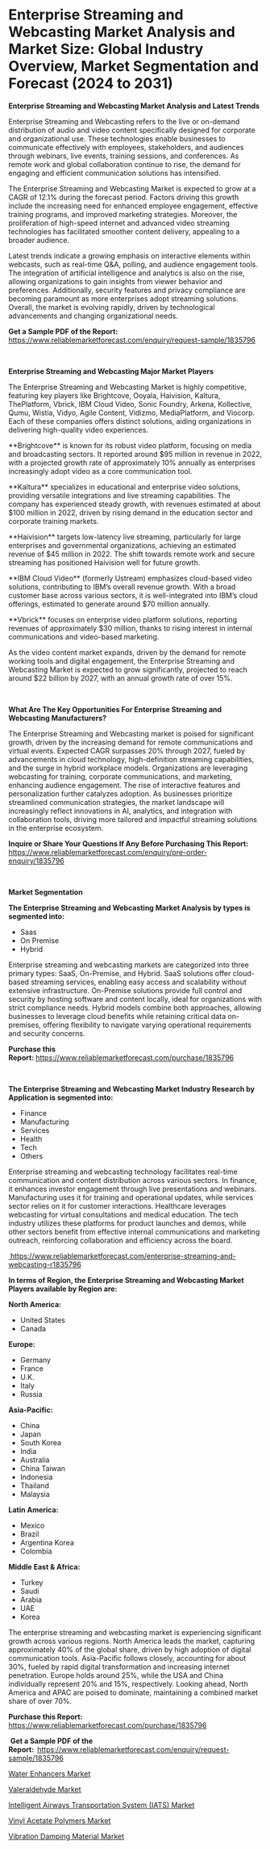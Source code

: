 <p><h1>Enterprise Streaming and Webcasting Market Analysis and Market Size: Global Industry Overview, Market Segmentation and Forecast (2024 to 2031)</h1></p><p><strong>Enterprise Streaming and Webcasting Market Analysis and Latest Trends</strong></p>
<p><p>Enterprise Streaming and Webcasting refers to the live or on-demand distribution of audio and video content specifically designed for corporate and organizational use. These technologies enable businesses to communicate effectively with employees, stakeholders, and audiences through webinars, live events, training sessions, and conferences. As remote work and global collaboration continue to rise, the demand for engaging and efficient communication solutions has intensified.</p><p>The Enterprise Streaming and Webcasting Market is expected to grow at a CAGR of 12.1% during the forecast period. Factors driving this growth include the increasing need for enhanced employee engagement, effective training programs, and improved marketing strategies. Moreover, the proliferation of high-speed internet and advanced video streaming technologies has facilitated smoother content delivery, appealing to a broader audience.</p><p>Latest trends indicate a growing emphasis on interactive elements within webcasts, such as real-time Q&A, polling, and audience engagement tools. The integration of artificial intelligence and analytics is also on the rise, allowing organizations to gain insights from viewer behavior and preferences. Additionally, security features and privacy compliance are becoming paramount as more enterprises adopt streaming solutions. Overall, the market is evolving rapidly, driven by technological advancements and changing organizational needs.</p></p>
<p><strong>Get a Sample PDF of the Report:&nbsp;</strong> <a href="https://www.reliablemarketforecast.com/enquiry/request-sample/1835796?utm_campaign=1577&utm_medium=2&utm_source=Github&utm_content=ia&utm_term=16102024&utm_id=enterprise-streaming-and-webcasting">https://www.reliablemarketforecast.com/enquiry/request-sample/1835796</a></p>
<p>&nbsp;</p>
<p><strong>Enterprise Streaming and Webcasting Major Market Players</strong></p>
<p><p>The Enterprise Streaming and Webcasting Market is highly competitive, featuring key players like Brightcove, Ooyala, Haivision, Kaltura, ThePlatform, Vbrick, IBM Cloud Video, Sonic Foundry, Arkena, Kollective, Qumu, Wistia, Vidyo, Agile Content, Vidizmo, MediaPlatform, and Viocorp. Each of these companies offers distinct solutions, aiding organizations in delivering high-quality video experiences.</p><p>**Brightcove** is known for its robust video platform, focusing on media and broadcasting sectors. It reported around $95 million in revenue in 2022, with a projected growth rate of approximately 10% annually as enterprises increasingly adopt video as a core communication tool.</p><p>**Kaltura** specializes in educational and enterprise video solutions, providing versatile integrations and live streaming capabilities. The company has experienced steady growth, with revenues estimated at about $100 million in 2022, driven by rising demand in the education sector and corporate training markets.</p><p>**Haivision** targets low-latency live streaming, particularly for large enterprises and governmental organizations, achieving an estimated revenue of $45 million in 2022. The shift towards remote work and secure streaming has positioned Haivision well for future growth.</p><p>**IBM Cloud Video** (formerly Ustream) emphasizes cloud-based video solutions, contributing to IBM’s overall revenue growth. With a broad customer base across various sectors, it is well-integrated into IBM’s cloud offerings, estimated to generate around $70 million annually.</p><p>**Vbrick** focuses on enterprise video platform solutions, reporting revenues of approximately $30 million, thanks to rising interest in internal communications and video-based marketing.</p><p>As the video content market expands, driven by the demand for remote working tools and digital engagement, the Enterprise Streaming and Webcasting Market is expected to grow significantly, projected to reach around $22 billion by 2027, with an annual growth rate of over 15%.</p></p>
<p>&nbsp;</p>
<p><strong>What Are The Key Opportunities For Enterprise Streaming and Webcasting Manufacturers?</strong></p>
<p><p>The Enterprise Streaming and Webcasting market is poised for significant growth, driven by the increasing demand for remote communications and virtual events. Expected CAGR surpasses 20% through 2027, fueled by advancements in cloud technology, high-definition streaming capabilities, and the surge in hybrid workplace models. Organizations are leveraging webcasting for training, corporate communications, and marketing, enhancing audience engagement. The rise of interactive features and personalization further catalyzes adoption. As businesses prioritize streamlined communication strategies, the market landscape will increasingly reflect innovations in AI, analytics, and integration with collaboration tools, driving more tailored and impactful streaming solutions in the enterprise ecosystem.</p></p>
<p><strong>Inquire or Share Your Questions If Any Before Purchasing This Report:</strong> <a href="https://www.reliablemarketforecast.com/enquiry/pre-order-enquiry/1835796?utm_campaign=1577&utm_medium=2&utm_source=Github&utm_content=ia&utm_term=16102024&utm_id=enterprise-streaming-and-webcasting">https://www.reliablemarketforecast.com/enquiry/pre-order-enquiry/1835796</a></p>
<p>&nbsp;</p>
<p><strong>Market Segmentation</strong></p>
<p><strong>The Enterprise Streaming and Webcasting Market Analysis by types is segmented into:</strong></p>
<p><ul><li>Saas</li><li>On Premise</li><li>Hybrid</li></ul></p>
<p><p>Enterprise streaming and webcasting markets are categorized into three primary types: SaaS, On-Premise, and Hybrid. SaaS solutions offer cloud-based streaming services, enabling easy access and scalability without extensive infrastructure. On-Premise solutions provide full control and security by hosting software and content locally, ideal for organizations with strict compliance needs. Hybrid models combine both approaches, allowing businesses to leverage cloud benefits while retaining critical data on-premises, offering flexibility to navigate varying operational requirements and security concerns.</p></p>
<p><strong>Purchase this Report:&nbsp;</strong><a href="https://www.reliablemarketforecast.com/purchase/1835796?utm_campaign=1577&utm_medium=2&utm_source=Github&utm_content=ia&utm_term=16102024&utm_id=enterprise-streaming-and-webcasting">https://www.reliablemarketforecast.com/purchase/1835796</a></p>
<p>&nbsp;</p>
<p><strong>The Enterprise Streaming and Webcasting Market Industry Research by Application is segmented into:</strong></p>
<p><ul><li>Finance</li><li>Manufacturing</li><li>Services</li><li>Health</li><li>Tech</li><li>Others</li></ul></p>
<p><p>Enterprise streaming and webcasting technology facilitates real-time communication and content distribution across various sectors. In finance, it enhances investor engagement through live presentations and webinars. Manufacturing uses it for training and operational updates, while services sector relies on it for customer interactions. Healthcare leverages webcasting for virtual consultations and medical education. The tech industry utilizes these platforms for product launches and demos, while other sectors benefit from effective internal communications and marketing outreach, reinforcing collaboration and efficiency across the board.</p></p>
<p><a href="https://www.reliablemarketforecast.com/enterprise-streaming-and-webcasting-r1835796?utm_campaign=1577&utm_medium=2&utm_source=Github&utm_content=ia&utm_term=16102024&utm_id=enterprise-streaming-and-webcasting">&nbsp;https://www.reliablemarketforecast.com/enterprise-streaming-and-webcasting-r1835796</a></p>
<p><strong>In terms of Region, the Enterprise Streaming and Webcasting Market Players available by Region are:</strong></p>
<p>
    <p> <strong> North America: </strong>
        <ul>
            <li>United States</li>
            <li>Canada</li>
        </ul>
        </p> 
    <p> <strong> Europe: </strong>
        <ul>
            <li>Germany</li>
            <li>France</li>
            <li>U.K.</li>
            <li>Italy</li>
            <li>Russia</li>
        </ul>
        </p> 
    <p> <strong> Asia-Pacific: </strong>
        <ul>
            <li>China</li>
            <li>Japan</li>
            <li>South Korea</li>
            <li>India</li>
            <li>Australia</li>
            <li>China Taiwan</li>
            <li>Indonesia</li>
            <li>Thailand</li>
            <li>Malaysia</li>
        </ul>
        </p> 
    <p> <strong> Latin America: </strong>
        <ul>
            <li>Mexico</li>
            <li>Brazil</li>
            <li>Argentina Korea</li>
            <li>Colombia</li>
        </ul>
        </p> 
    <p> <strong> Middle East & Africa: </strong>
        <ul>
            <li>Turkey</li>
            <li>Saudi</li>
            <li>Arabia</li>
            <li>UAE</li>
            <li>Korea</li>
        </ul>
    </p>
    </p>
<p><p>The enterprise streaming and webcasting market is experiencing significant growth across various regions. North America leads the market, capturing approximately 40% of the global share, driven by high adoption of digital communication tools. Asia-Pacific follows closely, accounting for about 30%, fueled by rapid digital transformation and increasing internet penetration. Europe holds around 25%, while the USA and China individually represent 20% and 15%, respectively. Looking ahead, North America and APAC are poised to dominate, maintaining a combined market share of over 70%.</p></p>
<p><strong>Purchase this Report: </strong><a href="https://www.reliablemarketforecast.com/purchase/1835796?utm_campaign=1577&utm_medium=2&utm_source=Github&utm_content=ia&utm_term=16102024&utm_id=enterprise-streaming-and-webcasting">https://www.reliablemarketforecast.com/purchase/1835796</a></p>
<p>&nbsp;<strong>Get a Sample PDF of the Report:&nbsp;&nbsp;</strong><a href="https://www.reliablemarketforecast.com/enquiry/request-sample/1835796?utm_campaign=1577&utm_medium=2&utm_source=Github&utm_content=ia&utm_term=16102024&utm_id=enterprise-streaming-and-webcasting">https://www.reliablemarketforecast.com/enquiry/request-sample/1835796</a></p>
<p><strong></strong></p>
<p><p><a href="https://www.linkedin.com/pulse/water-enhancers-market-industry-landscape-growth-trajectories-jdkte?utm_campaign=1577&utm_medium=2&utm_source=Github&utm_content=ia&utm_term=16102024&utm_id=enterprise-streaming-and-webcasting">Water Enhancers Market</a></p><p><a href="https://www.linkedin.com/pulse/valeraldehyde-market2024-2031-industry-insights-investment-dqbhe?utm_campaign=1577&utm_medium=2&utm_source=Github&utm_content=ia&utm_term=16102024&utm_id=enterprise-streaming-and-webcasting">Valeraldehyde Market</a></p><p><a href="https://github.com/wenonaelwil/Market-Research-Report-List-1/blob/main/intelligent-airways-transportation-system-iats-market.md?utm_campaign=1577&utm_medium=2&utm_source=Github&utm_content=ia&utm_term=16102024&utm_id=enterprise-streaming-and-webcasting">Intelligent Airways Transportation System (IATS) Market</a></p><p><a href="https://www.linkedin.com/pulse/vinyl-acetate-polymers-market-global-regional-analysis-2024--ifyve?utm_campaign=1577&utm_medium=2&utm_source=Github&utm_content=ia&utm_term=16102024&utm_id=enterprise-streaming-and-webcasting">Vinyl Acetate Polymers Market</a></p><p><a href="https://www.linkedin.com/pulse/vibration-damping-material-market-pulse-105-expansion-blueprint-mlsde?utm_campaign=1577&utm_medium=2&utm_source=Github&utm_content=ia&utm_term=16102024&utm_id=enterprise-streaming-and-webcasting">Vibration Damping Material Market</a></p></p>